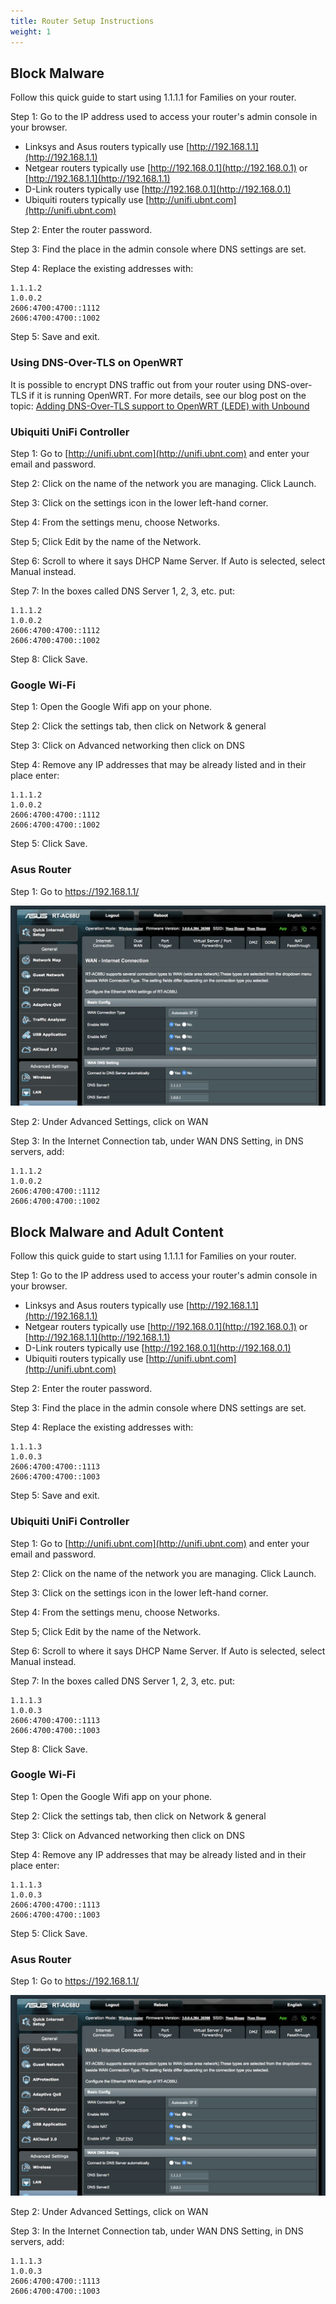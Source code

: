 ```yaml
---
title: Router Setup Instructions
weight: 1
---
```

## Block Malware
Follow this quick guide to start using 1.1.1.1 for Families on your router.

Step 1: Go to the IP address used to access your router's admin console in your browser.

  * Linksys and Asus routers typically use [http://192.168.1.1](http://192.168.1.1)
  * Netgear routers typically use [http://192.168.0.1](http://192.168.0.1) or [http://192.168.1.1](http://192.168.1.1)
  * D-Link routers typically use [http://192.168.0.1](http://192.168.0.1)
  * Ubiquiti routers typically use [http://unifi.ubnt.com](http://unifi.ubnt.com)

Step 2: Enter the router password.

Step 3: Find the place in the admin console where DNS settings are set.

Step 4: Replace the existing addresses with:

    1.1.1.2
    1.0.0.2
    2606:4700:4700::1112
    2606:4700:4700::1002

Step 5: Save and exit.

### Using DNS-Over-TLS on OpenWRT

It is possible to encrypt DNS traffic out from your router using DNS-over-TLS if it is running OpenWRT. For more details, see our blog post on the topic: [Adding DNS-Over-TLS support to OpenWRT (LEDE) with Unbound](https://blog.cloudflare.com/dns-over-tls-for-openwrt/)

### Ubiquiti UniFi Controller

<stream src="510f09dad9812cd7ac009ebcab75068e" site="cloudflare.com" controls></stream>
<script data-cfasync="false" defer type="text/javascript" src="https://embed.cloudflarestream.com/embed/r4xu.fla9.latest.js?video=510f09dad9812cd7ac009ebcab75068e"></script>

Step 1: Go to [http://unifi.ubnt.com](http://unifi.ubnt.com) and enter your email and password.

Step 2: Click on the name of the network you are managing. Click Launch.

Step 3: Click on the settings icon in the lower left-hand corner.

Step 4: From the settings menu, choose Networks.

Step 5; Click Edit by the name of the Network.

Step 6: Scroll to where it says DHCP Name Server. If Auto is selected, select Manual instead.

Step 7: In the boxes called DNS Server 1, 2, 3, etc. put:

    1.1.1.2
    1.0.0.2
    2606:4700:4700::1112
    2606:4700:4700::1002

Step 8: Click Save.

### Google Wi-Fi

Step 1: Open the Google Wifi app on your phone.

Step 2: Click the settings tab, then click on Network & general

Step 3: Click on Advanced networking then click on DNS

Step 4: Remove any IP addresses that may be already listed and in their place enter:

    1.1.1.2
    1.0.0.2
    2606:4700:4700::1112
    2606:4700:4700::1002

Step 5: Click Save.

### Asus Router

Step 1: Go to https://192.168.1.1/

![Asus Router](../../static/asus.png)

Step 2: Under Advanced Settings, click on WAN

Step 3: In the Internet Connection tab, under WAN DNS Setting, in DNS servers, add:

    1.1.1.2
    1.0.0.2
    2606:4700:4700::1112
    2606:4700:4700::1002

## Block Malware and Adult Content
Follow this quick guide to start using 1.1.1.1 for Families on your router.

Step 1: Go to the IP address used to access your router's admin console in your browser.

  * Linksys and Asus routers typically use [http://192.168.1.1](http://192.168.1.1)
  * Netgear routers typically use [http://192.168.0.1](http://192.168.0.1) or [http://192.168.1.1](http://192.168.1.1)
  * D-Link routers typically use [http://192.168.0.1](http://192.168.0.1)
  * Ubiquiti routers typically use [http://unifi.ubnt.com](http://unifi.ubnt.com)

Step 2: Enter the router password.

Step 3: Find the place in the admin console where DNS settings are set.

Step 4: Replace the existing addresses with:

    1.1.1.3
    1.0.0.3
    2606:4700:4700::1113
    2606:4700:4700::1003

Step 5: Save and exit.

### Ubiquiti UniFi Controller

<stream src="510f09dad9812cd7ac009ebcab75068e" site="cloudflare.com" controls></stream>
<script data-cfasync="false" defer type="text/javascript" src="https://embed.cloudflarestream.com/embed/r4xu.fla9.latest.js?video=510f09dad9812cd7ac009ebcab75068e"></script>

Step 1: Go to [http://unifi.ubnt.com](http://unifi.ubnt.com) and enter your email and password.

Step 2: Click on the name of the network you are managing. Click Launch.

Step 3: Click on the settings icon in the lower left-hand corner.

Step 4: From the settings menu, choose Networks.

Step 5; Click Edit by the name of the Network.

Step 6: Scroll to where it says DHCP Name Server. If Auto is selected, select Manual instead.

Step 7: In the boxes called DNS Server 1, 2, 3, etc. put:

    1.1.1.3
    1.0.0.3
    2606:4700:4700::1113
    2606:4700:4700::1003

Step 8: Click Save.

### Google Wi-Fi

Step 1: Open the Google Wifi app on your phone.

Step 2: Click the settings tab, then click on Network & general

Step 3: Click on Advanced networking then click on DNS

Step 4: Remove any IP addresses that may be already listed and in their place enter:

    1.1.1.3
    1.0.0.3
    2606:4700:4700::1113
    2606:4700:4700::1003

Step 5: Click Save.

### Asus Router

Step 1: Go to https://192.168.1.1/

![Asus Router](../../static/asus.png)

Step 2: Under Advanced Settings, click on WAN

Step 3: In the Internet Connection tab, under WAN DNS Setting, in DNS servers, add:

    1.1.1.3
    1.0.0.3
    2606:4700:4700::1113
    2606:4700:4700::1003
